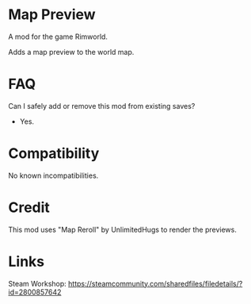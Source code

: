
# Map Preview

A mod for the game Rimworld.

Adds a map preview to the world map.


# FAQ

Can I safely add or remove this mod from existing saves?
- Yes.


# Compatibility

No known incompatibilities.


# Credit

This mod uses "Map Reroll" by UnlimitedHugs to render the previews.


# Links

Steam Workshop:
https://steamcommunity.com/sharedfiles/filedetails/?id=2800857642

